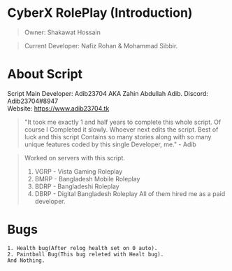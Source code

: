 # CyberX RolePlay (Introduction)
> Owner: Shakawat Hossain

> Current Developer: Nafiz Rohan & Mohammad Sibbir.

#

# About Script
Script Main Developer: Adib23704 AKA Zahin Abdullah Adib.
Discord: Adib23704#8947  
Website: https://www.adib23704.tk

> "It took me exactly 1 and half years to complete this whole script. Of course I
Completed it slowly. Whoever next edits the script. Best of luck and this script Contains so many stories along with so many unique features coded by this single
Developer, me." - Adib

> Worked on servers with this script.
>1. VGRP - Vista Gaming Roleplay
>2. BMRP - Bangladesh Mobile Roleplay
>3. BDRP - Bangladeshi Roleplay
>4. DBRP - Digital Bangladesh Roleplay
All of them hired me as a paid developer.  

#

# Bugs
```
1. Health bug(After relog health set on 0 auto).
2. Paintball Bug(This bug releted with Healt bug).
And Nothing.
```



